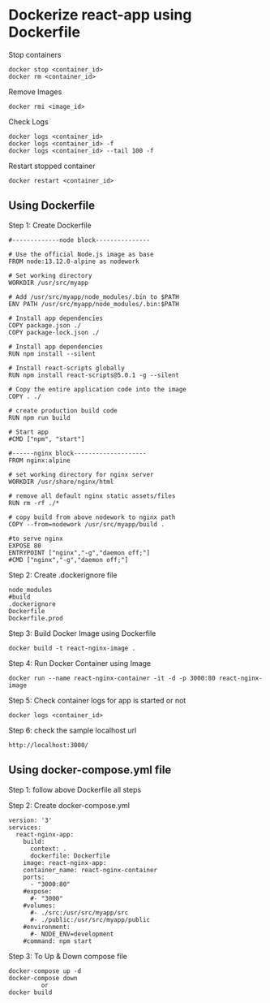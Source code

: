 # Dockerize react-app using Dockerfile

Stop containers

	docker stop <container_id>
	docker rm <container_id>
	
Remove Images

	docker rmi <image_id>

Check Logs

	docker logs <container_id>
    docker logs <container_id> -f
    docker logs <container_id> --tail 100 -f

	
Restart stopped container
    
    docker restart <container_id>

## Using Dockerfile

Step 1:
Create Dockerfile

    #-------------node block---------------

    # Use the official Node.js image as base
    FROM node:13.12.0-alpine as nodework

    # Set working directory
    WORKDIR /usr/src/myapp

    # Add /usr/src/myapp/node_modules/.bin to $PATH
    ENV PATH /usr/src/myapp/node_modules/.bin:$PATH

    # Install app dependencies
    COPY package.json ./
    COPY package-lock.json ./

    # Install app dependencies
    RUN npm install --silent

    # Install react-scripts globally
    RUN npm install react-scripts@5.0.1 -g --silent

    # Copy the entire application code into the image
    COPY . ./

    # create production build code 
    RUN npm run build

    # Start app
    #CMD ["npm", "start"]

    #------nginx block--------------------
    FROM nginx:alpine

    # set working directory for nginx server
    WORKDIR /usr/share/nginx/html

    # remove all default nginx static assets/files
    RUN rm -rf ./*
  
    # copy build from above nodework to nginx path 
    COPY --from=nodework /usr/src/myapp/build .

    #to serve nginx
    EXPOSE 80
    ENTRYPOINT ["nginx","-g","daemon off;"]
    #CMD ["nginx","-g","daemon off;"]

Step 2:
Create .dockerignore file
    
    node_modules
    #build
    .dockerignore
    Dockerfile
    Dockerfile.prod

Step 3: 
Build Docker Image using Dockerfile

	docker build -t react-nginx-image .

Step 4:
Run Docker Container using Image

    docker run --name react-nginx-container -it -d -p 3000:80 react-nginx-image


Step 5:
Check container logs for app is started or not

    docker logs <container_id>

Step 6:
check the sample localhost url

    http://localhost:3000/

## Using docker-compose.yml file

Step 1:
    follow above Dockerfile all steps

Step 2:
Create docker-compose.yml

    version: '3'
    services:
      react-nginx-app:
        build:
          context: .
          dockerfile: Dockerfile
        image: react-nginx-app:
        container_name: react-nginx-container
        ports:
          - "3000:80"
        #expose:
          #- "3000"  
        #volumes:
          #- ./src:/usr/src/myapp/src
          #- ./public:/usr/src/myapp/public
        #environment:
          #- NODE_ENV=development
        #command: npm start

Step 3:
To Up & Down compose file

    docker-compose up -d
    docker-compose down
             or
    docker build         